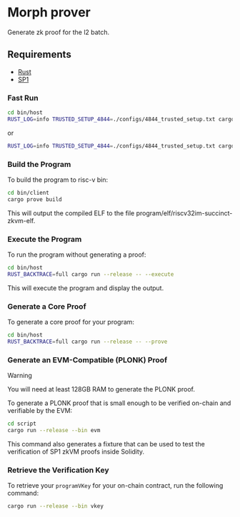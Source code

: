 # Morph prover
Generate zk proof for the l2 batch.

## Requirements

- [Rust](https://rustup.rs/)
- [SP1](https://docs.succinct.xyz/docs/sp1/getting-started/install)

### Fast Run
```sh
cd bin/host
RUST_LOG=info TRUSTED_SETUP_4844=./configs/4844_trusted_setup.txt cargo run --release
```
or

```sh
RUST_LOG=info TRUSTED_SETUP_4844=./configs/4844_trusted_setup.txt cargo run --release -- --block-path ./testdata/viridian/eip7702_traces.json
```

### Build the Program


To build the program to risc-v bin:

```sh
cd bin/client
cargo prove build
```

This will output the compiled ELF to the file program/elf/riscv32im-succinct-zkvm-elf.

### Execute the Program


To run the program without generating a proof:

```sh
cd bin/host
RUST_BACKTRACE=full cargo run --release -- --execute
```

This will execute the program and display the output.

### Generate a Core Proof

To generate a core proof for your program:

```sh
cd bin/host
RUST_BACKTRACE=full cargo run --release -- --prove
```

### Generate an EVM-Compatible (PLONK) Proof

> [!WARNING]
> You will need at least 128GB RAM to generate the PLONK proof.

To generate a PLONK proof that is small enough to be verified on-chain and verifiable by the EVM:

```sh
cd script
cargo run --release --bin evm
```

This command also generates a fixture that can be used to test the verification of SP1 zkVM proofs
inside Solidity.

### Retrieve the Verification Key

To retrieve your `programVKey` for your on-chain contract, run the following command:

```sh
cargo run --release --bin vkey
```

